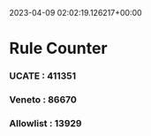 2023-04-09 02:02:19.126217+00:00
# Rule Counter 
 ### UCATE : 411351

 ### Veneto : 86670

 ### Allowlist : 13929